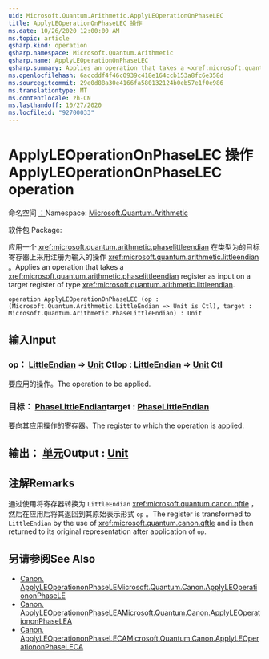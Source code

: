 ```yaml
---
uid: Microsoft.Quantum.Arithmetic.ApplyLEOperationOnPhaseLEC
title: ApplyLEOperationOnPhaseLEC 操作
ms.date: 10/26/2020 12:00:00 AM
ms.topic: article
qsharp.kind: operation
qsharp.namespace: Microsoft.Quantum.Arithmetic
qsharp.name: ApplyLEOperationOnPhaseLEC
qsharp.summary: Applies an operation that takes a <xref:microsoft.quantum.arithmetic.phaselittleendian> register as input on a target register of type <xref:microsoft.quantum.arithmetic.littleendian>.
ms.openlocfilehash: 6accddf4f46c0939c418e164ccb153a8fc6e358d
ms.sourcegitcommit: 29e0d88a30e4166fa580132124b0eb57e1f0e986
ms.translationtype: MT
ms.contentlocale: zh-CN
ms.lasthandoff: 10/27/2020
ms.locfileid: "92700033"
---
```

# <a name="applyleoperationonphaselec-operation"></a><span data-ttu-id="9f0e3-102">ApplyLEOperationOnPhaseLEC 操作</span><span class="sxs-lookup"><span data-stu-id="9f0e3-102">ApplyLEOperationOnPhaseLEC operation</span></span>

<span data-ttu-id="9f0e3-103">命名空间 [：](xref:Microsoft.Quantum.Arithmetic)</span><span class="sxs-lookup"><span data-stu-id="9f0e3-103">Namespace: [Microsoft.Quantum.Arithmetic](xref:Microsoft.Quantum.Arithmetic)</span></span>

<span data-ttu-id="9f0e3-104">软件包 [](https://nuget.org/packages/)</span><span class="sxs-lookup"><span data-stu-id="9f0e3-104">Package: [](https://nuget.org/packages/)</span></span>


<span data-ttu-id="9f0e3-105">应用一个 <xref:microsoft.quantum.arithmetic.phaselittleendian> 在类型为的目标寄存器上采用注册为输入的操作 <xref:microsoft.quantum.arithmetic.littleendian> 。</span><span class="sxs-lookup"><span data-stu-id="9f0e3-105">Applies an operation that takes a <xref:microsoft.quantum.arithmetic.phaselittleendian> register as input on a target register of type <xref:microsoft.quantum.arithmetic.littleendian>.</span></span>

```qsharp
operation ApplyLEOperationOnPhaseLEC (op : (Microsoft.Quantum.Arithmetic.LittleEndian => Unit is Ctl), target : Microsoft.Quantum.Arithmetic.PhaseLittleEndian) : Unit
```


## <a name="input"></a><span data-ttu-id="9f0e3-106">输入</span><span class="sxs-lookup"><span data-stu-id="9f0e3-106">Input</span></span>

### <a name="op--littleendian--unit-ctl"></a><span data-ttu-id="9f0e3-107">op： [LittleEndian](xref:Microsoft.Quantum.Arithmetic.LittleEndian) => [Unit](xref:microsoft.quantum.lang-ref.unit) Ctl</span><span class="sxs-lookup"><span data-stu-id="9f0e3-107">op : [LittleEndian](xref:Microsoft.Quantum.Arithmetic.LittleEndian) => [Unit](xref:microsoft.quantum.lang-ref.unit) Ctl</span></span>

<span data-ttu-id="9f0e3-108">要应用的操作。</span><span class="sxs-lookup"><span data-stu-id="9f0e3-108">The operation to be applied.</span></span>


### <a name="target--phaselittleendian"></a><span data-ttu-id="9f0e3-109">目标： [PhaseLittleEndian](xref:Microsoft.Quantum.Arithmetic.PhaseLittleEndian)</span><span class="sxs-lookup"><span data-stu-id="9f0e3-109">target : [PhaseLittleEndian](xref:Microsoft.Quantum.Arithmetic.PhaseLittleEndian)</span></span>

<span data-ttu-id="9f0e3-110">要向其应用操作的寄存器。</span><span class="sxs-lookup"><span data-stu-id="9f0e3-110">The register to which the operation is applied.</span></span>



## <a name="output--unit"></a><span data-ttu-id="9f0e3-111">输出： [单元](xref:microsoft.quantum.lang-ref.unit)</span><span class="sxs-lookup"><span data-stu-id="9f0e3-111">Output : [Unit](xref:microsoft.quantum.lang-ref.unit)</span></span>



## <a name="remarks"></a><span data-ttu-id="9f0e3-112">注解</span><span class="sxs-lookup"><span data-stu-id="9f0e3-112">Remarks</span></span>

<span data-ttu-id="9f0e3-113">通过使用将寄存器转换为 `LittleEndian` <xref:microsoft.quantum.canon.qftle> ，然后在应用后将其返回到其原始表示形式 `op` 。</span><span class="sxs-lookup"><span data-stu-id="9f0e3-113">The register is transformed to `LittleEndian` by the use of <xref:microsoft.quantum.canon.qftle> and is then returned to its original representation after application of `op`.</span></span>

## <a name="see-also"></a><span data-ttu-id="9f0e3-114">另请参阅</span><span class="sxs-lookup"><span data-stu-id="9f0e3-114">See Also</span></span>

- [<span data-ttu-id="9f0e3-115">Canon. ApplyLEOperationonPhaseLE</span><span class="sxs-lookup"><span data-stu-id="9f0e3-115">Microsoft.Quantum.Canon.ApplyLEOperationonPhaseLE</span></span>](xref:Microsoft.Quantum.Canon.ApplyLEOperationonPhaseLE)
- [<span data-ttu-id="9f0e3-116">Canon. ApplyLEOperationonPhaseLEA</span><span class="sxs-lookup"><span data-stu-id="9f0e3-116">Microsoft.Quantum.Canon.ApplyLEOperationonPhaseLEA</span></span>](xref:Microsoft.Quantum.Canon.ApplyLEOperationonPhaseLEA)
- [<span data-ttu-id="9f0e3-117">Canon. ApplyLEOperationonPhaseLECA</span><span class="sxs-lookup"><span data-stu-id="9f0e3-117">Microsoft.Quantum.Canon.ApplyLEOperationonPhaseLECA</span></span>](xref:Microsoft.Quantum.Canon.ApplyLEOperationonPhaseLECA)